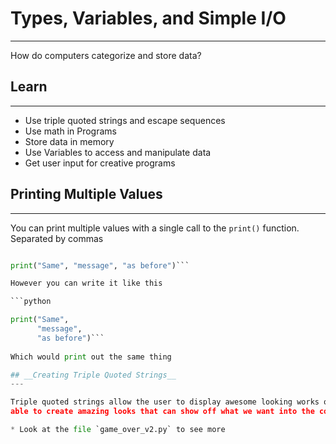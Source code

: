 # Types, Variables, and Simple I/O
---

How do computers categorize and store data? 

## Learn
---
* Use triple quoted strings and escape sequences
* Use math in Programs
* Store data in memory
* Use Variables to access and manipulate data
* Get user input for creative programs


## __Printing Multiple Values__
---

You can print multiple values with a single call to the `print()` function. Separated by commas

```python

print("Same", "message", "as before")```

However you can write it like this

```python

print("Same",
	  "message",
	  "as before")```
	  
Which would print out the same thing

## __Creating Triple Quoted Strings__
---

Triple quoted strings allow the user to display awesome looking works of art. Using an escape key '\' we are
able to create amazing looks that can show off what we want into the console and for the user

* Look at the file `game_over_v2.py` to see more


